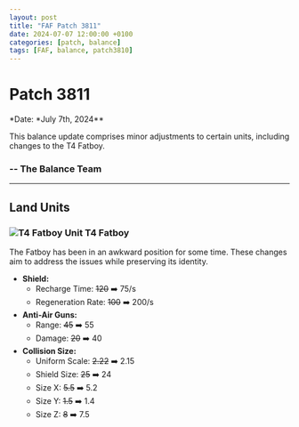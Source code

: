 ```yaml
---
layout: post
title: "FAF Patch 3811"
date: 2024-07-07 12:00:00 +0100
categories: [patch, balance]
tags: [FAF, balance, patch3810]
---
```


# Patch 3811

*Date: *July 7th, 2024\*\*

This balance update comprises minor adjustments to certain units, including changes to the T4 Fatboy.

### -- The Balance Team

---

## Land Units

### ![T4 Fatboy Unit](/assets/images/units/uef/land/T4Fatboy.png) T4 Fatboy

The Fatboy has been in an awkward position for some time. These changes aim to address the issues while preserving its identity.

- **Shield:**
  - Recharge Time: ~~120~~ ➡️ 75/s
  - Regeneration Rate: ~~100~~ ➡️ 200/s
- **Anti-Air Guns:**
  - Range: ~~45~~ ➡️ 55
  - Damage: ~~20~~ ➡️ 40
- **Collision Size:**
  - Uniform Scale: ~~2.22~~ ➡️ 2.15
  - Shield Size: ~~25~~ ➡️ 24
  - Size X: ~~5.5~~ ➡️ 5.2
  - Size Y: ~~1.5~~ ➡️ 1.4
  - Size Z: ~~8~~ ➡️ 7.5
